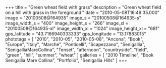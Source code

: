 +++
title = "Green wheat field with grass"
description = "Green wheat field on a hill with grass in the foreground."
date = "2010-05-08T16:49:35.000"
image = "20100508@164935"
image_s = "20100508@164935-s"
image_width_s = "400"
image_height_s = "266"
image_xl = "20100508@164935-xl"
image_width_xl = "1024"
image_height_xl = "681"
gps_latitude = "43.7166940333333"
gps_longitude = "13.17883015"
phototags = [ "2010", "2010-05", "2010-05-08", "Ancona", "Book", "Europe", "Italy", "Marche", "Ponticelli", "Scapezzano", "Senigallia", "SenigalliaMareCollina", "Tenset", "afternoon", "countryside", "field", "green", "hill", "summer", "wheat" ]
galleries = [ "2010 Timeline", "Book Senigallia Mare Collina", "Portfolio", "Senigallia Hills" ]
+++
